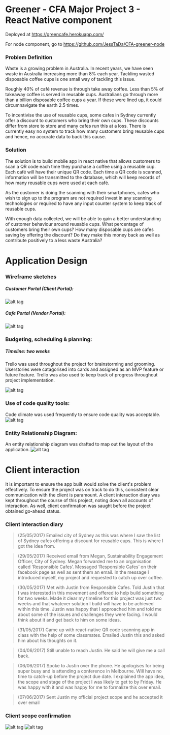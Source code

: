 #  Greener - CFA Major Project 3 - React Native component

Deployed at https://greencafe.herokuapp.com/

For node component, go to https://github.com/JessTaDa/CFA-greener-node

### Problem Definition

Waste is a growing problem in Australia. In recent years, we have seen waste in Australia increasing more than 8% each year. Tackling wasted disposable coffee cups is one small way of tackling this issue.

Roughly 40% of café revenue is through take away coffee. Less than 5% of takeaway coffee is served in reusable cups. Australians go through more than a billion disposable coffee cups a year. If these were lined up, it could circumnavigate the earth 2.5 times.

To incentivise the use of reusable cups, some cafes in Sydney currently offer a discount to customers who bring their own cups. These discounts differ from store to store and many cafes run this at a loss. There is currently easy no system to track how many customers bring reusable cups and hence, no accurate data to back this cause.

### Solution

The solution is to build mobile app in react native that allows customers to scan a QR code each time they purchase a coffee using a reusable cup. Each café will have their unique QR code.  Each time a QR code is scanned, information will be transmitted to the database, which will keep records of how many reusable cups were used at each café.

As the customer is doing the scanning with their smartphones, cafes who wish to sign up to the program are not required invest in any scanning technologies or required to have any input counter system to keep track of reusable cups.

With enough data collected, we will be able to gain a better understanding of customer behaviour around reusable cups. What percentage of customers bring their own cups? How many disposable cups are cafes saving by offering the discount? Do they make this money back as well as contribute positively to a less waste Australia?

# Application Design
### Wireframe sketches

##### Customer Portal (Client Portal):

![alt tag](http://imgur.com/IZhLeWh.png)

##### Cafe Portal (Vendor Portal):
![alt tag](http://imgur.com/wfeKcMg.png)


### Budgeting, scheduling & planning:
##### Timeline: two weeks
Trello was used throughout the project for brainstorming and grooming. Userstories were catagorised into cards and assigned as an MVP feature or future feature. Trello was also used to keep track of progress throughout project implementation.

![alt tag](http://i.imgur.com/u5CkcCB.png)

### Use of code quality tools:
Code climate was used frequently to ensure code quality was acceptable.
![alt tag](http://imgur.com/bMxqUV3.png)

### Entity Relationship Diagram:
An entity relationship diagram was drafted to map out the layout of the application.
![alt tag](http://imgur.com/wg31J3c.png)

# Client interaction
It is important to ensure the app built would solve the client's problem effectively. To ensure the project was on track to do this, consistent clear communication with the client is paramount. A client interaction diary was kept throughout the course of this project, noting down all accounts of interaction. As well, client confirmation was saught before the project obtained go-ahead status.

### Client interaction diary
> (25/05/2017)
Emailed city of Sydney as this was where I saw the list of Sydney cafes offering a discount for reusable cups. This is where I got the idea from.

>(29/05/2017)
Received email from Megan, Sustainability Engagement Officer, City of Sydney. Megan forwarded me to an organisation called ‘Responsible Cafes’. Messaged ‘Responsible Cafes’ on their facebook page as well as sent them an email. In the message I introduced myself, my project and requested to catch up over coffee.

>(30/05/2017)
Met with Justin from Responsible Cafes. Told Justin that I was interested in this movement and offered to help build something for two weeks. Made it clear my timeline for this project was just two weeks and that whatever solution I build will have to be achieved within this time. Justin was happy that I approached him and told me about some of the issues and challenges they were facing. I would think about it and get back to him on some ideas. 

>(31/05/2017)
Came up with react-native QR code scanning app in class with the help of some classmates. Emailed Justin this and asked him about his thoughts on it.

>(04/06/2017)
Still unable to reach Justin. He said he will give me a call back.

>(06/06/2017)
Spoke to Justin over the phone. He apologises for being super busy and is attending a conference in Melbourne. Will have no time to catch-up before the project due date. I explained the app idea, the scope and stage of the project I was likely to get to by Friday. He was happy with it and was happy for me to formalize this over email.

>(07/06/2017)
Sent Justin my official project scope and he accepted it over email

### Client scope confirmation

![alt tag](http://imgur.com/KmfZDuc.png)
![alt tag](http://imgur.com/CWIq7S8.png)


